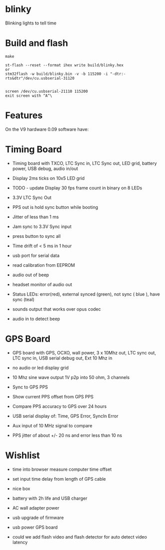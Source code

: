 # blinky

Blinking lights to tell time

# Build and flash

```
make 

st-flash --reset --format ihex write build/blinky.hex
or
stm32flash -w build/blinky.bin -v -b 115200 -i "-dtr:-rts&dtr"/dev/cu.usbserial-31120


screen /dev/cu.usbserial-21110 115200
exit screen with ^A^\
```


# Features 

On the V9 hardware 0.09 software have:

# Timing Board

* Timing board with TXCO, LTC Sync in, LTC Sync out, LED grid, 
  battery power, USB debug, audio in/out
  
* Display 2ms ticks on 10x5 LED grid 
* TODO - update Display 30 fps frame count in binary on 8 LEDs
* 3.3V LTC Sync Out 
* PPS out is hold sync button while booting 
* Jitter of less than 1 ms
* Jam sync to 3.3V Sync input
* press button to sync all 
* Time drift of < 5 ms in 1 hour 
* usb port for serial data 
* read  calibration from EEPROM
* audio out of beep 
* headset monitor of audio out 

* Status LEDs: error(red), external synced (green),  not sync (
  blue ), have sync (teal) 
* sounds output that works over opus codec 
* audio in to detect beep 

# GPS Board

* GPS board with GPS, OCXO, wall power, 3 x 10Mhz out, LTC sync out, LTC
  sync in, USB serial debug out, Ext 10 Mhz in
  
* no audio or led display grid 
* 10 Mhz sine wave output 1V p2p into 50 ohm, 3 channels 
* Sync to GPS PPS 
* Show current PPS offset from GPS PPS
* Compare PPS accuracy to GPS over 24 hours 
* USB serial display of: Time, GPS Error, SyncIn Error
* Aux input of 10 MHz signal to compare 
* PPS jitter of about +/- 20 ns and error less than 10 ns 

# Wishlist

* time into browser measure computer time offset 
* set input time delay from length of GPS cable
* nice box
* battery with 2h life and USB charger
* AC wall adapter power
* usb  upgrade of firmware 
* usb power GPS board 

* could we add flash video and flash detector for auto detect video
  latency
  

